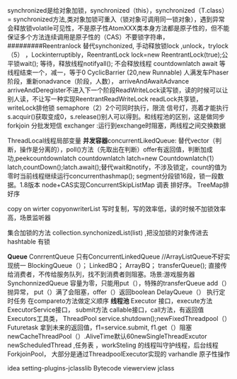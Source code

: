 synchronized是给对象加锁，synchronized（this），synchronized（T.class）= synchronized方法,类对象加锁可重入（锁对象可调用同一锁对象），遇到异常会释放锁volatile可见性，不是原子性AtomXXX类本身方法都是原子性的，但不能保证多个方法连续调用是原子性的（CAS）不要锁字符串，#########Reentranlock 替代synchonized, 手动释放锁lock ,unlock，trylock（5） ，Lockinterruptibly，ReentrantLock lock=new ReentrantLock(true);公平锁wait();  等待，释放线程notifyall(); 不会释放线程
countdownlatch  await 等线程结束一个，减一，等于0
CyclicBarrier (20,new Runnable) 人满发车Phaser 阶段，重新onadvance（阶段，人数）， arriveAndAwaitAdvance arriveAndDeregister不进入下一个阶段ReadWriteLock读写锁，读的时候可以让别人读，不让写一种实现ReentrantReadWriteLock readLock共享锁，writeLock排他锁
semaphore（2）2个可同时执行，限流 信号灯，亮着才能执行 s.acquir()获取变成0，s.release()别人可以得到。和线程池的区别，这是做同步
forkjoin 分批发短信
exchanger :运行到exchange时阻塞，两线程之间交换数据


 ThreadLocal线程局部变量
**并发容器**concurrentLikedQueue: 替代vector（判断，操作是分离的），poll()方法（先取出在判断）offer有返回值，判断加成功,peekcountdownlatch countdownlatch latch=new Countdownlatch(1）latch,countDown();latch.await();替代wait和notify，不涉及锁定，count的值为零时当前线程继续运行concurrenthashmap();  segment分段锁16段，锁一段数据。1.8版本  node+CAS实现ConcurrentSkipListMap 调表 排好序。
TreeMap排好序

copy on wirter  copyonwriterList 写时复制，写的效率低，读的时候不加锁效率高，场景监听器

集合加锁的方法 collection.synchonizedList(list) ,把没加锁的对象传进去
hashtable 有锁

**Queue**
   ConrrentQueue 只有ConcurrentLinkedQueue //ArrayListQueue不好实现统一
   BlockingQueue（）；       LinkedBQ；       ArrayBQ；       transferQueue();  直接传给消费者，不传给服务队列，找不到消费者则阻塞。场景:游戏服务器       SynchonnizedQueue 容量为零，只能用put（），特殊的transferQueue
        add（）抛异常，   put（）满了会阻塞，offer（）返回boolean
   DelayQueue（） 执行定时任务 在compareto方法做定义顺序
**线程池**
Executor 接口，execute方法ExecutorService接口， submit方法
callable接口，call方法，有返回值
Executors工具类，
ThreadPool  service.shutdown();newFixedThreadpool（）Futuretask 拿到未来的返回值，f1=service.submit, f1.get（）阻塞
newCacheThreadPool（）.AliveTime默认60newSingleThreadExcutor
 newScheduledThread ,任务表 ，workSteling  的线程叫守护线程，后台线程ForkjoinPool，
大部分是通过ThreadpoolExecutor实现的
varhandle 原子性操作

idea setting-plugins-jclasslib Bytecode viewerview jclass